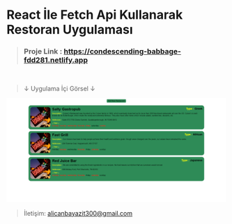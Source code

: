 # React İle Fetch Api Kullanarak Restoran Uygulaması

> ### Proje Link : https://condescending-babbage-fdd281.netlify.app

<br>

>↓ Uygulama İçi Görsel ↓

![Görsel](src/img/görüntü.png)
> İletişim: alicanbayazit300@gmail.com






